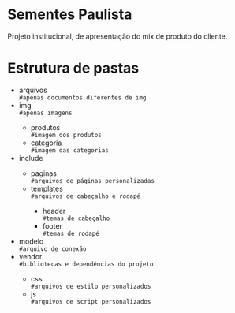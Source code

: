 <h1>Sementes Paulista</h1>
<p>Projeto institucional, de apresentação do mix de produto do cliente.</p>

<h1>Estrutura de pastas</h1>
<ul>
<li>arquivos</li>
<code>#apenas documentos diferentes de img</code>
<li>img</li>
<code>#apenas imagens</code>
<ul>
<li>produtos</li>
<code>#imagem dos produtos</code>
<li>categoria</li>
<code>#imagem das categorias</code>
</ul>
<li>include</li>
<ul>
<li>paginas</li>
<code>#arquivos de páginas personalizadas</code>
<li>templates</li>
<code>#arquivos de cabeçalho e rodapé</code>
<ul>
<li>header</li>
<code>#temas de cabeçalho</code>
<li>footer</li>
<code>#temas de rodapé</code>
</ul>
</ul>
<li>modelo</li>
<code>#arquivo de conexão</code>
<li>vendor</li>
<code>#bibliotecas e dependências do projeto</code>
<ul>
<li>css</li>
<code>#arquivos de estilo personalizados</code>
<li>js</li>
<code>#arquivos de script personalizados</code>
</ul>
